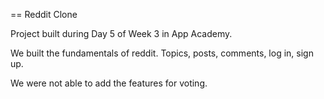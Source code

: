 == Reddit Clone

Project built during Day 5 of Week 3 in App Academy.

We built the fundamentals of reddit. Topics, posts, comments, log in, sign up.

We were not able to add the features for voting.


